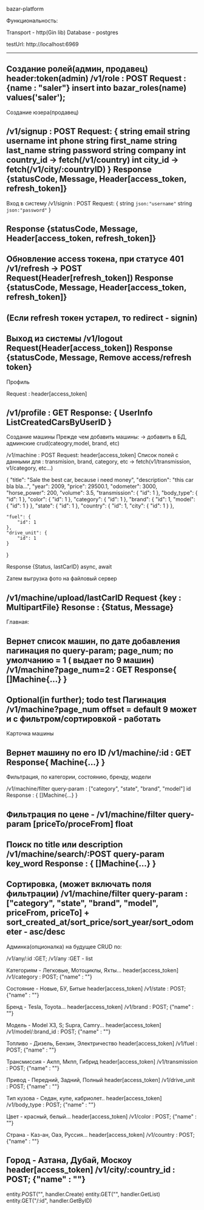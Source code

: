 bazar-platform

Функциональность:

Transport - http(Gin lib)
Database - postgres

testUrl: http://localhost:6969


-------------------------------
Создание ролей(админ, продавец)
header:token(admin)
/v1/role : POST
Request : {name : "saler"}
insert into bazar_roles(name) values('saler');
-------------------------------

Создание юзера(продавец)

/v1/signup : POST
Request: 
{
	string  email
	string username
	int phone
	string first_name
	string last_name
	string password
    string company
    int country_id -> fetch(/v1/country)
	int    city_id -> fetch(/v1/city/:countryID)
}
Response {statusCode, Message, Header[access_token, refresh_token]}
------------------------------

Вход в систему
/v1/signin : POST
Request: 
{
	string `json:"username"`
	string `json:"password"`
}

Response {statusCode, Message, Header[access_token, refresh_token]}
------------------------------

Обновление access токена, при   статусе 401
/v1/refresh -> POST
Request(Header[refresh_token]) 
Response {statusCode, Message, Header[access_token, refresh_token]}
------------------------------
(Если refresh токен устарел, то redirect - signin)
------------------------------

Выход из системы
/v1/logout
Request(Header[access_token])
Response {statusCode, Message, Remove access/refresh token}
------------------------------

Профиль

Request : header[access_token]

/v1/profile : GET
Response:  {
    UserInfo
    ListCreatedCarsByUserID
}
------------------------------

Создание машины 
Прежде чем добавить машины: -> добавить  в БД, админские crud(cateogry,model, brand, etc)

/v1/machine : POST
Request:
 header[access_token]
Список полей с данными для :   transmision, brand, category, etc -> fetch(v1/transmission, v1/category, etc...)

{
    "title": "Sale the best car, because i need money",
    "description": "this car bla bla...",
    "year": 2009,
    "price": 29500.1,
    "odometer": 3000,
    "horse_power": 200,
    "volume": 3.5,
    "transmission": {
        "id": 1
    },
    "body_type": {
        "id": 1
    },
    "color": {
        "id": 1
    },
    "category": {
        "id": 1
    },
    "brand": {
        "id": 1,
        "model": {
            "id": 1
        }
    },
    "state": {
        "id": 1
    },
    "country": {
        "id": 1,
           "city": {
             "id": 1
        }
    },

    "fuel": {
        "id": 1
    },
    "drive_unit": {
        "id": 1
    }
}

Response {Status, lastCarID}
async, await

Zатем выгрузка фото на файловый сервер

/v1/machine/upload/lastCarID
Request {key : MultipartFile}
Resonse : {Status, Message}
------------------------------

Главная:

Вернет список машин, по дате добавления
пагинация по query-param; page_num; по умолчанию = 1 ( выдает по  9 машин)
/v1/machine?page_num=2 : GET
Response{
    []Machine{...}
}
------------------------------
Optional(in further); todo test
Пагинация 
/v1/machine?page_num
offset = default 9
может и с фильтром/сортировкой - работать
------------------------------

Карточка машины 

Вернет машину по его ID
/v1/machine/:id : GET
Response{
    Machine{...}
}
------------------------------

Фильтрация, по категории, состоянию,  бренду, модели

/v1/machine/filter query-param : ["category", "state", "brand", "model"] id
Response : {
    []Machine{...}
}

Фильтрация по цене - /v1/machine/filter query-param [priceTo/proceFrom] float
------------------------------

Поиск по title или description
/v1/machine/search/:POST query-param key_word
Response : {
    []Machine{...}
}
------------------------------

Сортировка, (может включать поля фильтрации)
/v1/machine/filter query-param : ["category", "state", "brand", "model", priceFrom, priceTo] +  
sort_created_at/sort_price/sort_year/sort_odometer - asc/desc
------------------------------

Админка(опционалка) на будущее CRUD по:

/v1/any/:id :GET;
/v1/any :GET - list

Категориям - Легковые, Мотоциклы, Яхты...
 header[access_token]
/v1/category : POST; {"name" : ""}

Состояние - Новые, БУ, Битые
 header[access_token]
/v1/state : POST; {"name" : ""}

Бренд  - Tesla, Toyota...
 header[access_token]
/v1/brand : POST; {"name" : ""}

Модель - Model X3, S;  Supra, Camry...
 header[access_token]
/v1/model/:brand_id : POST; {"name" : ""}

Топливо - Дизель, Бензин, Электричество
 header[access_token]
/v1/fuel : POST; {"name" : ""}

Трансмиссия - Акпп, Мкпп, Гибрид
 header[access_token]
/v1/transmission : POST; {"name" : ""}

Привод - Передний, Задний, Полный
 header[access_token]
/v1/drive_unit : POST; {"name" : ""}

Тип кузова -  Седан, купе, кабриолет..
 header[access_token]
/v1/body_type : POST; {"name" : ""}

Цвет - красный, белый...
 header[access_token]
/v1/color : POST; {"name" : ""}

Страна - Каз-ан, Оаэ, Руссия...
 header[access_token]
/v1/country : POST; {"name" : ""}

Город - Азтана, Дубай, Москоу
 header[access_token]
/v1/city/:country_id : POST; {"name" : ""}
------------------------------

entity.POST("", handler.Create)
entity.GET("", handler.GetList)
entity.GET("/:id", handler.GetByID)
